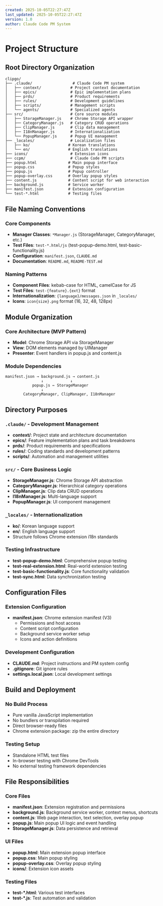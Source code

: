 ```yaml
---
created: 2025-10-05T22:27:47Z
last_updated: 2025-10-05T22:27:47Z
version: 1.0
author: Claude Code PM System
---
```


# Project Structure

## Root Directory Organization

```
clipgo/
├── .claude/                  # Claude Code PM system
│   ├── context/             # Project context documentation
│   ├── epics/               # Epic implementation plans
│   ├── prds/                # Product requirements
│   ├── rules/               # Development guidelines
│   ├── scripts/             # Management scripts
│   └── agents/              # Specialized agents
├── src/                     # Core source modules
│   ├── StorageManager.js    # Chrome Storage API wrapper
│   ├── CategoryManager.js   # Category CRUD operations
│   ├── ClipManager.js       # Clip data management
│   ├── I18nManager.js       # Internationalization
│   └── PopupManager.js      # Popup UI management
├── _locales/                # Localization files
│   ├── ko/                 # Korean translations
│   └── en/                 # English translations
├── icons/                   # Extension icons
├── ccpm/                    # Claude Code PM scripts
├── popup.html              # Main popup interface
├── popup.css               # Popup styles
├── popup.js                # Popup controller
├── popup-overlay.css       # Overlay popup styles
├── content.js              # Content script for web interaction
├── background.js           # Service worker
├── manifest.json           # Extension configuration
└── test-*.html             # Testing files
```

## File Naming Conventions

### Core Components
- **Manager Classes**: `*Manager.js` (StorageManager, CategoryManager, etc.)
- **Test Files**: `test-*.html/js` (test-popup-demo.html, test-basic-functionality.js)
- **Configuration**: `manifest.json`, `CLAUDE.md`
- **Documentation**: `README.md`, `README-TEST.md`

### Naming Patterns
- **Component Files**: kebab-case for HTML, camelCase for JS
- **Test Files**: `test-{feature}.{ext}` format
- **Internationalization**: `{language}/messages.json` in `_locales/`
- **Icons**: `icon{size}.png` format (16, 32, 48, 128px)

## Module Organization

### Core Architecture (MVP Pattern)
- **Model**: Chrome Storage API via StorageManager
- **View**: DOM elements managed by UIManager
- **Presenter**: Event handlers in popup.js and content.js

### Module Dependencies
```
manifest.json → background.js → content.js
                ↓            ↓
            popup.js ← StorageManager
                ↓
        CategoryManager, ClipManager, I18nManager
```

## Directory Purposes

### `.claude/` - Development Management
- **context/**: Project state and architecture documentation
- **epics/**: Feature implementation plans and task breakdowns
- **prds/**: Product requirements and specifications
- **rules/**: Coding standards and development patterns
- **scripts/**: Automation and management utilities

### `src/` - Core Business Logic
- **StorageManager.js**: Chrome Storage API abstraction
- **CategoryManager.js**: Hierarchical category operations
- **ClipManager.js**: Clip data CRUD operations
- **I18nManager.js**: Multi-language support
- **PopupManager.js**: UI component management

### `_locales/` - Internationalization
- **ko/**: Korean language support
- **en/**: English language support
- Structure follows Chrome extension i18n standards

### Testing Infrastructure
- **test-popup-demo.html**: Comprehensive popup testing
- **test-real-extension.html**: Real-world extension testing
- **test-basic-functionality.js**: Core functionality validation
- **test-sync.html**: Data synchronization testing

## Configuration Files

### Extension Configuration
- **manifest.json**: Chrome extension manifest (V3)
  - Permissions and host access
  - Content script configuration
  - Background service worker setup
  - Icons and action definitions

### Development Configuration
- **CLAUDE.md**: Project instructions and PM system config
- **.gitignore**: Git ignore rules
- **settings.local.json**: Local development settings

## Build and Deployment

### No Build Process
- Pure vanilla JavaScript implementation
- No bundlers or transpilation required
- Direct browser-ready files
- Chrome extension package: zip the entire directory

### Testing Setup
- Standalone HTML test files
- In-browser testing with Chrome DevTools
- No external testing framework dependencies

## File Responsibilities

### Core Files
- **manifest.json**: Extension registration and permissions
- **background.js**: Background service worker, context menus, shortcuts
- **content.js**: Web page interaction, text selection, overlay popup
- **popup.js**: Main popup UI logic and event handling
- **StorageManager.js**: Data persistence and retrieval

### UI Files
- **popup.html**: Main extension popup interface
- **popup.css**: Main popup styling
- **popup-overlay.css**: Overlay popup styling
- **icons/**: Extension icon assets

### Testing Files
- **test-*.html**: Various test interfaces
- **test-*.js**: Test automation and validation